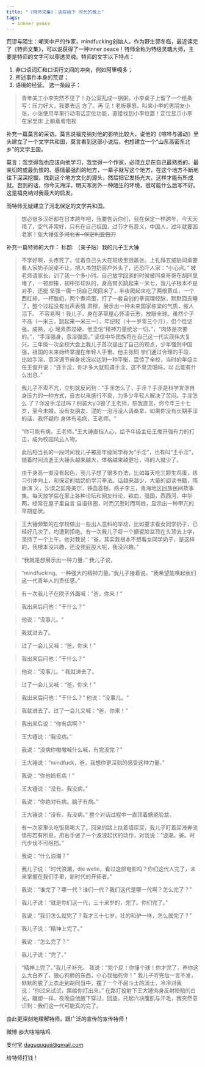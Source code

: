 ```yaml
---
title: "《特师文集》：活在裆下 时代的晚上"
tags:
  - innner peace
---
```

荒谬与陌生：嘲笑中产的作家，mindfucking创始人。作为野生郭冬临，最近读完了《特师文集》，可以说获得了一种inner peace！特师全称为特级灵魂大师，主要是特师的文字可以穿透灵魂。特师的文字以下特点：
1. 非口语词汇和口语行文间的冲突，例如阿里嘎多；
2. 所述事件本身的荒谬；
3. 语境的经营。
选一条段子：  
>青年美工小李突然不见了！办公室乱成一锅粥。小李桌子上留了一个纸条 写：压力好大，我要去远 方了。再 见！老板暴怒，叫来小李的男朋友小张，小张使用苹果行动电话定位功能，直接找到小李位置！定位显示小李 在家里床 上躺着看电视

补充一篇莫言的采访。莫言说福克纳对他的影响比较大，说他的《喧哗与骚动》里头建立了一个文学共和国，莫言看到这部小说后，也想建立一个“山东高密东北乡”的文学王国。

莫言：我觉得我也应该向他学习，我觉得一个作家，必须立足在自己最熟悉的、最亲切的或最仇恨的、感情最强烈的地方，一辈子就写这个地方，在这个地方不断地往下深深挖掘，找到这个地方文化的源头，然后把它发扬光大。这样才能有所成就。否则的话，你今天海洋，明天写另外一种陌生的环境，很可能什么后写不好。这是福克纳对我最大的启发。

而特师无疑建立了河北保定的文学共和国。
>  想必很多汉奸都在日本跨年吧，我要告诉你们，我在保定一样跨年，今天天晴了，空气非常好，只有在自己祖国，过节才有意义，中国人，过年就要回老家！张大锤张多~~河北省~保定利亚包刀~~

补充一篇特师的大作：
标题: （亲子贴）我的儿子王大锤

> 不学好啊，头疼死了。仗着自己头大在班级里很嚣张。上礼拜五威胁同桌要看人家奶子同桌不让，把人书包扔窗户外头了，还恐吓人家：“小心点。” 被老师请家长，训了我一个多小时。自己放学回家的时候被同桌哥哥在胡同里堵了，一顿胖揍，初中排球队的，身高臂长跳起来一米七，我儿子根本不是对手，还挺 坚强一瘸一拐自己爬回来了，半夜爬起来吃了两根黄瓜，一个西红柿，一杯酸奶，两个煮鸡蛋，打了一套自创的拳调理经脉，默默回去睡了，整个过程没有出声表情 肃穆，展示出一种未来国家栋梁的气质，催人泪下。
不容易啊！我儿子，身在茅草屋心怀凌云志，放眼全球。虽然个子不高（一米三，跳起来一米三一），年纪轻（十一岁零三个月），但个性坚强，成熟，心 理素质过硬。他坚信“精神力量统治一切。”，“肉体是次要的。”，“手淫强身，意淫强国。” 坚信中华民族将在自己这一代实现伟大复兴。三年级一次全校大会上我儿子首次提出了自己的观点，少年强则中国强，祖国的未来始终掌握在年轻人手里。他主张同 学们通过合理的手段，比如手淫，意淫调节自身状况以达到一种平衡，震惊了全校，当时的年级主任王俊开说：“还手淫，你才多大就知道手淫，这不臭流氓吗，以 后能有什么出息。”

>我儿子不卑不亢，立刻就反问到：“手淫怎么了，手淫？手淫是科学宣泄自身压力的一种方式，自古以来盛行不衰，为多少年轻人解决了苦闷。手淫怎么 了？你没手淫过吗？别装大yi3狼了王老师，恕我直言，你今年三十七岁，至今未婚，没有女朋友，混的一泡污没人请桑拿，如果你没有长期手淫的话，我怀疑你 身体有毛病，王老师。“

> ”你可能有病，王老师。”王大锤直指人心，给予年级主任王俊开强有力的打击，成为校园风云人物。

> 此后相当长的一段时间我儿子被高年级同学称为“手淫”，也有叫“王手淫”，随着时间流逝王大锤头越来越大，体格越来越健壮，叫的人就少了。

> 由于身高一直没有起色，我儿子想了很多办法，比如每天吃三颗生鸡蛋，练习引体向上，和保定的姑奶奶学习拳法。话越来越少，大量的阅读书籍，隋唐演 义，沙漠之狐隆美尔，铁血首相，燕子李三，青海地区回族民间故事集。每天放学后在家上各种论坛和网友辩论，铁血，强国，西西河，中华网，经常在屋子里自言 自语转圈，时而沉思时而骂娘，显示出一种甲亢的早期症状。

> 王大锤频繁的在学校做出一些出人意料的举动，比如要求看女同学奶子，已经好几次了，均遭到拒绝。有一次我儿子将一个搪瓷脸盆顶在头顶去上学，坚持了一个上午。他对我说：“爸，其实我根本不想看女同学奶子，是这样的，我根本没兴趣，还没我屁股大呢，我没兴趣。”

> “我就是想展示出一种力量，” 我儿子说，

> “mindfucking。一种强大的精神力量。”我儿子接着说，“我希望能唤起我们这一代青年人的责任感。”

> 有一次我儿子在院子外面喊：”爸，你来！“   

> 我出来后问他：”干什么？“

> 他说：”没事儿。“

> 我就进去了。

> 过了一会儿又喊：“爸，你来！”

> 我出来后问他：”干什么？“

> 他说：”没事儿。“ 我就进去了。

> 过了一会儿又喊：“爸，你来！”

> 我出来后问他：”干什么？“ 他说：”没事儿。“

> 我就进去了。过了一会儿又喊：“爸，你来！”

> 我出来后说：“你有病啊？”

> 王大锤说：“我没病。”

> 我说：“没病你嗷嗷喊什么喊，有完没完？”

> 王大锤说：“mindfuck，爸，我想你更深刻的感受这种力量。”

> 我说：“你他妈有病！”

> 王大锤说：“没有。我没病。”

> 我说：“你绝对有病。脑子有病。”

> 王大锤说：“没有。我没病。” 整个对话过程中一直顶着搪瓷脸盆。

> 有一次家里头吃饭我喝大了，回来的路上扶着墙尿尿，我儿子盯着尿液奔流情形若有所思，用右手做了一个波浪起伏的动作，对我说：“浪潮。爸。时代步伐不可阻挡。”

> 我说：“什么浪潮？”

> 我儿子说：“时代浪潮，die welle，看过这部电影吗？你们这代人完了，未来掌握在我们手里，新时代的开拓者。”

> 我说：“谁完了？哪一代？谁们一代？我们这代是哪一代啊？怎么完了？”

> 我儿子说：“就是你们这一代，三十来岁的，完了。你们完了。”

> 我说：“我们怎么就完了？我才三十七岁，壮的和驴一样，怎么就完了？”

> 我儿子说：“精神上完了。”

> 我说：“怎么完了？”

> 我儿子说：“完了。”   

> “精神上完了。”我儿子补充。
> 我说：“完个屁！你懂个球！你才完了，养你这么大白养了，狼心狗肺的东西，小心我抽死你！”
> 我儿子听完后一言不发，默默的脱了上衣走到胡同当中，摆了一个不屈斗士的浦士，冷冷对我说：“你过来试试，屎给你打出来。”
> 在路灯投射下王大锤肉身反射暗暗的白光，雕塑一样，夜晚自他腋下穿过，回旋，托起六块腹肌与汗毛，我突然意识到：我们这一代可能真的完了。

由此更深刻地理解特师，跟广泛的宣传的宣传特师！

微博 @大咕咕咕鸡

支付宝 daguguguji@gmail.com

给特师打钱！
